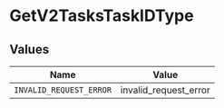 # GetV2TasksTaskIDType


## Values

| Name                    | Value                   |
| ----------------------- | ----------------------- |
| `INVALID_REQUEST_ERROR` | invalid_request_error   |